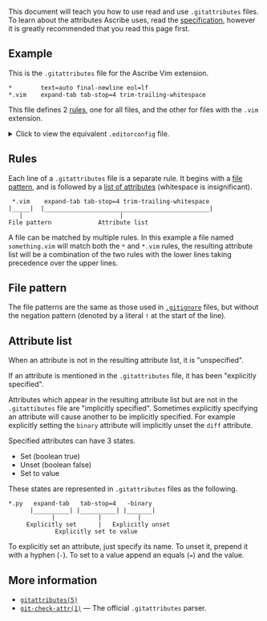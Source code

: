 This document will teach you how to use read and use `.gitattributes` files.
To learn about the attributes Ascribe uses, read the
[specification](../spec/), however it is greatly recommended that you
read this page first.

## Example

This is the `.gitattributes` file for the Ascribe Vim extension.

```
*        text=auto final-newline eol=lf
*.vim    expand-tab tab-stop=4 trim-trailing-whitespace
```

This file defines 2 [rules](#rules), one for all files, and the other for files
with the `.vim` extension.

<details>
<summary>Click to view the equivalent <code>.editorconfig</code> file.</summary>

```
root = true

[*]
end_of_line = lf
insert_final_newline = true

[*.vim]
indent_style = space
indent_size = 4
trim_trailing_whitespace = true
```

</details>

## Rules

Each line of a `.gitattributes` file is a separate rule.  It begins with
a [file pattern](#file_pattern), and is followed by a [list of attributes](#attribute_list) (whitespace is insignificant).

```
 *.vim    expand-tab tab-stop=4 trim-trailing-whitespace
|_____|  |______________________________________________|
   |                           |
File pattern             Attribute list
```

A file can be matched by multiple rules.  In this example a file named
`something.vim` will match both the `*` and `*.vim` rules, the resulting
attribute list will be a combination of the two rules with the lower lines
taking precedence over the upper lines.

## File pattern

The file patterns are the same as those used in
[`.gitignore`](https://www.git-scm.com/docs/gitignore#_pattern_format) files,
but without the negation pattern (denoted by a literal `!` at the start of the
line).

## Attribute list

When an attribute is not in the resulting attribute list, it is "unspecified".

If an attribute is mentioned in the `.gitattributes` file, it has been
"explicitly specified".

Attributes which appear in the resulting attribute list but are not in the
`.gitattibutes` file are "implicitly specified".  Sometimes explicitly
specifying an attribute will cause another to be implicitly specified.  For
example explicitly setting the `binary` attribute will implicitly unset the
`diff` attribute.

Specified attributes can have 3 states.

- Set (boolean true)
- Unset (boolean false)
- Set to value

These states are represented in `.gitattributes` files as the following.

```
*.py   expand-tab   tab-stop=4   -binary
      |__________| |__________| |_______|
            |            |          |
     Explicitly set      |   Explicitly unset
             Explicitly set to value
```

To explicitly set an attribute, just specify its name.  To unset it, prepend it
with a hyphen (`-`).  To set to a value append an equals (`=`) and the value.

## More information

- [`gitattributes(5)`](https://www.git-scm.com/docs/gitattributes)
- [`git-check-attr(1)`](https://www.git-scm.com/docs/git-check-attr) — The official `.gitattributes` parser.
